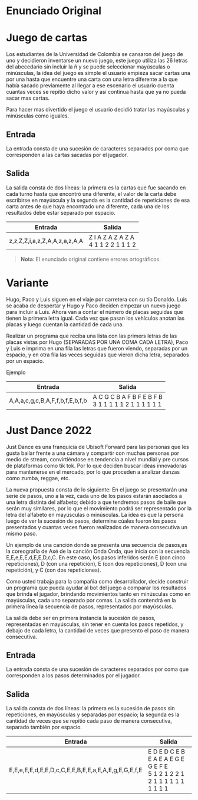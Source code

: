 # Enunciado Original

# Juego de cartas

Los estudiantes de la Universidad de Colombia se cansaron del juego de
uno y decidieron inventarse un nuevo juego, este juego utiliza las 26
letras del abecedario sin incluir la ñ y se puede seleccionar mayúsculas
o minúsculas, la idea del juego es simple el usuario empieza sacar cartas
una por una hasta que encuentre una carta con una letra diferente a la
que había sacado previamente al llegar a ese escenario el usuario cuenta
cuantas veces se repitió dicho valor y así continua hasta que ya no pueda
sacar mas cartas.

Para hacer mas divertido el juego el usuario decidió tratar las mayúsculas
y minúsculas como iguales.

## Entrada

La entrada consta de una sucesión de caracteres separados por coma que
corresponden a las cartas sacadas por el jugador.

## Salida

La salida consta de dos líneas: la primera es la cartas que fue sacando en
cada turno hasta que encontró una diferente, el valor de la carta debe
escribirse en mayúscula y la segunda es la cantidad de repeticiones de esa
carta antes de que haya encontrado una diferente, cada una de los resultados
debe estar separado por espacio.

|Entrada                      |Salida                                  |
|-----------------------------|----------------------------------------|
|z,z,Z,Z,i,a,z,Z,A,A,z,a,z,A,A|Z I A Z A Z A Z A <br> 4 1 1 2 2 1 1 1 2|

> __**Nota**__: El enunciado original contiene errores ortográficos.

# Variante

Hugo, Paco y Luis siguen en el viaje por carretera con su tío Donaldo. Luis se
acaba de despertar y Hugo y Paco deciden empezar un nuevo juego para incluir a
Luis. Ahora van a contar el número de placas seguidas que tienen la primera letra
igual. Cada vez que pasan los vehículos anotan las placas y luego cuentan la
cantidad de cada una.

Realizar un programa que reciba una lista con las primers letras de las placas
vistas por Hugo (SEPARADAS POR UNA COMA CADA LETRA), Paco y Luis e imprima en una
fila las letras que fueron viendo, separadas por un espacio, y en otra fila las
veces seguidas que vieron dicha letra, separados por un espacio.

Ejemplo

|Entrada                        |Salida                                                |
|-------------------------------|------------------------------------------------------|
|A,A,a,c,g,c,B,A,F,f,b,f,E,b,f,b|A C G C B A F B F E B F B<br>3 1 1 1 1 1 2 1 1 1 1 1 1|

# Just Dance 2022

Just Dance es una franquicia de Ubisoft Forward para las personas que les gusta
bailar frente a una cámara y compartir con muchas personas por medio de stream,
convirtiéndose en tendencia a nivel mundial y pre cursos de plataformas como
tik tok. Por lo que deciden buscar ideas innovadoras para mantenerse en el mercado,
por lo que proceden a analizar danzas como zumba, reggae, etc.

La nueva propuesta consta de lo siguiente: En el juego se presentarán una serie de
pasos, uno a la vez, cada uno de los pasos estarán asociados a una letra distinta del
alfabeto; debido a que tendremos pasos de baile que serán muy similares, por lo que el
movimiento podrá ser representado por la letra del alfabeto en mayúsculas o minúsculas.
La idea es que la persona luego de ver la sucesión de pasos, determine cúales fueron
los pasos presentados y cuantas veces fueron realizados de manera consecutiva un mismo
paso.

Un ejemplo de una canción donde se presenta una secuencia de pasos,es la coreografía de
Axé de la canción Onda Onda, que inicia con la secuencia E,E,e,E,E,d,E,E,D,c,C. En este
caso, los pasos inferidos serán E (con cinco repeticiones), D (con una repetición),
E (con dos repeticiones), D (con una repetición), y C (con dos repeticiones).

Como usted trabaja para la compañia como desarrollador, decide construir un programa que
pueda ayudar al bot del juego a comparar los resultados que brinda el jugador, brindando
movimientos tanto en minúsculas como en mayúsculas, cada uno separado por comas. La
salida contendrá en la primera línea la secuencia de pasos, representados por mayúsculas.

La salida debe ser en primera instancia la sucesión de pasos, representadas en
mayúsculas, sin tener en cuenta los pasos repetidos, y debajo de cada letra, la
cantidad de veces que presento el paso de manera consecutiva.

## Entrada

La entrada consta de una sucesión de caracteres separados por coma que corresponden a
los pasos determinados por el jugador.

## Salida

La salida consta de dos líneas: la primera es la sucesión de pasos sin repeticiones,
en mayúsculas y separadas por espacio; la segunda es la cantidad de veces que se
repitió cada paso de manera consecutiva, separado también por espacio.

|Entrada                                            |Salida                                                                    |
|---------------------------------------------------|--------------------------------------------------------------------------|
|E,E,e,E,E,d,E,E,D,c,C,E,E,B,E,E,a,E,A,E,g,E,G,E,f,E|E D E D C E B E A E A E G E G E F E<br>5 1 2 1 2 2 1 2 1 1 1 1 1 1 1 1 1 1|